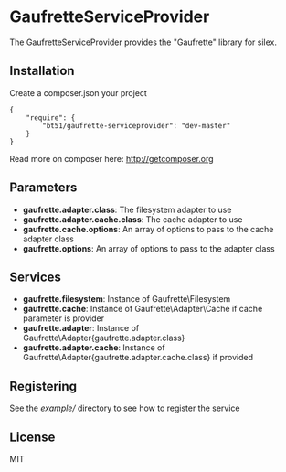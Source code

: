 GaufretteServiceProvider
================

The GaufretteServiceProvider provides the "Gaufrette" library for silex.

Installation
------------

Create a composer.json your project

    {
        "require": {
            "bt51/gaufrette-serviceprovider": "dev-master"
        }
    }

Read more on composer here: http://getcomposer.org

Parameters
----------

* **gaufrette.adapter.class**: The filesystem adapter to use
* **gaufrette.adapter.cache.class**: The cache adapter to use
* **gaufrette.cache.options**: An array of options to pass to the cache adapter class
* **gaufrette.options**: An array of options to pass to the adapter class

Services
--------

* **gaufrette.filesystem**: Instance of Gaufrette\Filesystem
* **gaufrette.cache**: Instance of Gaufrette\Adapter\Cache if cache parameter is provider
* **gaufrette.adapter**: Instance of Gaufrette\Adapter\{gaufrette.adapter.class}
* **gaufrette.adapter.cache**: Instance of Gaufrette\Adapter\{gaufrette.adapter.cache.class} if provided

Registering
----------

See the *example/* directory to see how to register the service

License
-------

MIT
